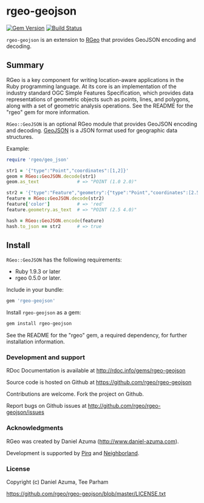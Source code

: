 # rgeo-geojson

[![Gem Version](https://badge.fury.io/rb/rgeo-geojson.svg)](http://badge.fury.io/rb/rgeo-geojson)
[![Build Status](https://travis-ci.org/rgeo/rgeo-geojson.svg?branch=master)](https://travis-ci.org/rgeo/rgeo-geojson)

`rgeo-geojson` is an extension to [RGeo](https://github.com/rgeo/rgeo)
that provides GeoJSON encoding and decoding.

## Summary

RGeo is a key component for writing location-aware applications in the Ruby
programming language. At its core is an implementation of the industry
standard OGC Simple Features Specification, which provides data
representations of geometric objects such as points, lines, and polygons,
along with a set of geometric analysis operations. See the README for the
"rgeo" gem for more information.

`RGeo::GeoJSON` is an optional RGeo module that provides GeoJSON encoding
and decoding. [GeoJSON](http://geojson.org) is a JSON format used for
geographic data structures.

Example:

```ruby
require 'rgeo/geo_json'

str1 = '{"type":"Point","coordinates":[1,2]}'
geom = RGeo::GeoJSON.decode(str1)
geom.as_text              # => "POINT (1.0 2.0)"

str2 = '{"type":"Feature","geometry":{"type":"Point","coordinates":[2.5,4.0]},"properties":{"color":"red"}}'
feature = RGeo::GeoJSON.decode(str2)
feature['color']          # => 'red'
feature.geometry.as_text  # => "POINT (2.5 4.0)"

hash = RGeo::GeoJSON.encode(feature)
hash.to_json == str2      # => true
```

## Install

`RGeo::GeoJSON` has the following requirements:

* Ruby 1.9.3 or later
* rgeo 0.5.0 or later.

Include in your bundle:

```ruby
gem 'rgeo-geojson'
```

Install `rgeo-geojson` as a gem:

```sh
gem install rgeo-geojson
```

See the README for the "rgeo" gem, a required dependency, for further installation information.

### Development and support

RDoc Documentation is available at http://rdoc.info/gems/rgeo-geojson

Source code is hosted on Github at https://github.com/rgeo/rgeo-geojson

Contributions are welcome. Fork the project on Github.

Report bugs on Github issues at http://github.com/rgeo/rgeo-geojson/issues

### Acknowledgments

RGeo was created by Daniel Azuma (http://www.daniel-azuma.com).

Development is supported by [Pirq](http://www.pirq.com) and
[Neighborland](https://neighborland.com).

### License

Copyright (c) Daniel Azuma, Tee Parham

https://github.com/rgeo/rgeo-geojson/blob/master/LICENSE.txt
